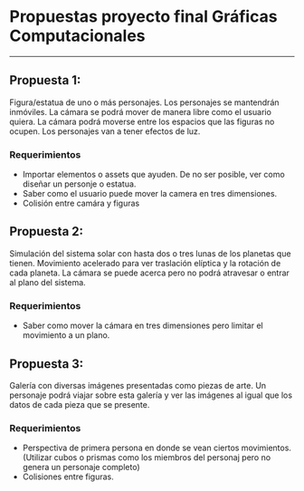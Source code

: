 # Propuestas proyecto final Gráficas Computacionales #
- - - -
## Propuesta 1: ##

Figura/estatua de uno o más personajes. Los personajes se mantendrán inmóviles. La cámara se podrá mover de manera libre como el usuario quiera. La cámara podrá moverse entre los espacios que las figuras no ocupen. Los personajes van a tener efectos de luz.

### Requerimientos ###
* Importar elementos o assets que ayuden. De no ser posible, ver como diseñar un personje o estatua.
* Saber como el usuario puede mover la camera en tres dimensiones.
* Colisión entre camára y figuras

## Propuesta 2: ##

Simulación del sistema solar con hasta dos o tres lunas de los planetas que tienen. Movimiento acelerado para ver traslación elíptica y la rotación de cada planeta. La cámara se puede acerca pero no podrá atravesar o entrar al plano del sistema.

### Requerimientos ###
* Saber como mover la cámara en tres dimensiones pero limitar el movimiento a un plano.

## Propuesta 3: ##

Galería con diversas imágenes presentadas como piezas de arte. Un personaje podrá viajar sobre esta galería y ver las imágenes al igual que los datos de cada pieza que se presente.

### Requerimientos ###
* Perspectiva de primera persona en donde se vean ciertos movimientos. (Utilizar cubos o prismas como los miembros del personaj pero no genera un personaje completo)
* Colisiones entre figuras.